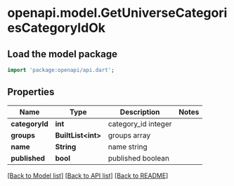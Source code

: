 # openapi.model.GetUniverseCategoriesCategoryIdOk

## Load the model package
```dart
import 'package:openapi/api.dart';
```

## Properties
Name | Type | Description | Notes
------------ | ------------- | ------------- | -------------
**categoryId** | **int** | category_id integer | 
**groups** | **BuiltList&lt;int&gt;** | groups array | 
**name** | **String** | name string | 
**published** | **bool** | published boolean | 

[[Back to Model list]](../README.md#documentation-for-models) [[Back to API list]](../README.md#documentation-for-api-endpoints) [[Back to README]](../README.md)


